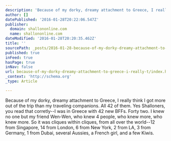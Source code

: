 ```yaml
---
description: 'Because of my dorky, dreamy attachment to Greece, I really think I got more out of the trip than my traveling companions. All 42 of them.  Yes Shalloners, you r'
author: []
datePublished: '2016-01-28T20:22:06.547Z'
publisher:
  domain: shallononline.com
  name: shallononline.com
dateModified: '2016-01-28T20:20:35.462Z'
title: ''
sourcePath: _posts/2016-01-28-because-of-my-dorky-dreamy-attachment-to-greece-i-really-t.md
published: true
inFeed: true
hasPage: true
inNav: false
url: because-of-my-dorky-dreamy-attachment-to-greece-i-really-t/index.html
_context: 'http://schema.org'
_type: Article

---
```

Because of my dorky, dreamy attachment to Greece, I really think I got more out of the trip than my traveling companions. All 42 of them. Yes Shalloners, you read that corretly--I was in Greece with 42 new BFFs. Forty two. I knew no one but my friend Wen-Wen, who knew 4 people, who knew more, who knew more. So it was cliques within cliques, from all over the world--12 from Singapore, 14 from London, 6 from New York, 2 from LA, 3 from Germany, 1 from Dubai, several Aussies, a French girl, and a few Kiwis.